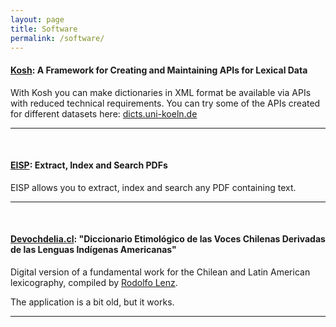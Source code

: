 ```yaml
---
layout: page
title: Software
permalink: /software/
---
```



#### [Kosh](http://kosh.uni-koeln.de): A Framework for Creating and Maintaining APIs for Lexical Data  
With Kosh you can make dictionaries in XML format be available via APIs with reduced technical requirements. You can try some of the APIs created for different datasets here: [dicts.uni-koeln.de](https://dicts.uni-koeln.de)


* * *
<br/>

#### [EISP](https://github.com/cceh/eisp): Extract, Index and Search PDFs
EISP allows you to extract, index and search any PDF containing text.

* * *
<br/>

#### [Devochdelia.cl](http://devochdelia.cl): "Diccionario Etimológico de las Voces Chilenas Derivadas de las Lenguas Indígenas Americanas" 

Digital version of a fundamental work for the Chilean and Latin American lexicography, compiled by [Rodolfo Lenz](https://de.wikipedia.org/wiki/Rodolfo_Lenz). 

The application is a bit old, but it works.

* * *
<br/>
